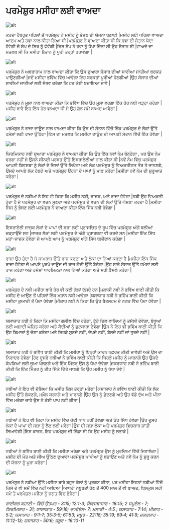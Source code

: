 # ਪਰਮੇਸ਼ੁਰ  ਮਸੀਹਾ ਲਈ ਵਾਅਦਾ

![alt](https://cdn.door43.org/obs/jpg/360px/obs-en-21-01.jpg)

ਕਰਦਾ ਹੈਬਹੁਤ ਪਹਿਲਾਂ ਤੋਂ ਪਰਮੇਸ਼ੁਰ  ਨੇ ਮਸੀਹ ਨੂੰ ਭੇਜਣ ਦੀ ਯੋਜਨਾ ਬਣਾਈ |ਮਸੀਹ ਲਈ ਪਹਿਲਾ ਵਾਅਦਾ  ਆਦਮ ਅਤੇ ਹਵਾ ਨਾਲ ਕੀਤਾ ਗਿਆ ਸੀ |ਪਰਮੇਸ਼ੁਰ  ਨੇ ਵਾਅਦਾ  ਕੀਤਾ ਸੀ ਕਿ ਹਵਾ ਦੀ ਸੰਤਾਨ ਪੈਦਾ ਹੋਵੇਗੀ ਜੋ ਸੱਪ ਦੇ ਸਿਰ ਨੂੰ ਫੇਵੇਂਗੀ |ਜਿਸ ਸੱਪ ਨੇ ਹਵਾ ਨੂੰ ਧੋਖਾ ਦਿੱਤਾ ਸੀ ਉਹ ਸ਼ੈਤਾਨ ਸੀ |ਵਾਅਦੇ ਦਾ ਮਤਲਬ ਸੀ ਕਿ ਮਸੀਹਾ ਸ਼ੈਤਾਨ ਨੂੰ ਪੂਰੀ ਤਰ੍ਹਾਂ ਹਰਾਵੇਗਾ |

![alt](https://cdn.door43.org/obs/jpg/360px/obs-en-21-02.jpg)

ਪਰਮੇਸ਼ੁਰ  ਨੇ ਅਬਰਾਹਾਮ ਨਾਲ ਵਾਅਦਾ  ਕੀਤਾ  ਕਿ ਉਸ ਦੁਆਰਾ ਸੰਸਾਰ ਦੀਆਂ ਸਾਰੀਆਂ ਜਾਤੀਆਂ ਬਰਕਤ ਪਾਉਣਗੀਆਂ |ਜਦੋਂ ਮਸੀਹਾ ਭਵਿੱਖ ਵਿੱਚ  ਆਵੇਗਾ ਇਹ ਬਰਕਤਾਂ ਪੂਰੀਆਂ ਹੋਣਗੀਆਂ |ਉਹ ਸੰਸਾਰ ਦੀਆਂ ਸਾਰੀਆਂ ਜਾਤੀਆਂ ਲਈ ਸੰਭਵ ਕਰੇਗਾ ਕਿ ਹਰ ਕੋਈ ਬਚਾਇਆ ਜਾਵੇ |

![alt](https://cdn.door43.org/obs/jpg/360px/obs-en-21-03.jpg)

ਪਰਮੇਸ਼ੁਰ  ਨੇ ਮੂਸਾ ਨਾਲ ਵਾਅਦਾ ਕੀਤਾ ਕਿ ਭਵਿੱਖ ਵਿੱਚ  ਉਹ ਮੂਸਾ ਵਰਗਾ ਇੱਕ  ਹੋਰ ਨਬੀ ਖੜ੍ਹਾ  ਕਰੇਗਾ |ਮਸੀਹ ਬਾਰੇ ਇਹ ਇੱਕ ਹੋਰ ਵਾਅਦਾ ਸੀ ਜੋ ਉਹ ਕੁੱਝ  ਸਮੇਂ ਬਾਅਦ ਆਵੇਗਾ |

![alt](https://cdn.door43.org/obs/jpg/360px/obs-en-21-04.jpg)

ਪਰਮੇਸ਼ੁਰ  ਨੇ ਰਾਜਾ ਦਾਊਦ  ਨਾਲ ਵਾਅਦਾ  ਕੀਤਾ ਕਿ ਉਸ ਦੀ ਸੰਤਾਨ ਵਿੱਚੋਂ  ਇੱਕ ਪਰਮੇਸ਼ੁਰ ਦੇ ਲੋਕਾਂ ਉੱਤੇ ਹਮੇਸ਼ਾਂ ਲਈ ਰਾਜਾ ਉੱਠੇਗਾ |ਇਸ ਦਾ ਮਤਲਬ ਕਿ ਮਸੀਹਾ ਦਾਊਦ  ਦੀ ਆਪਣੀ ਸੰਤਾਨ ਵਿੱਚੋਂ  ਇੱਕ  ਹੋਵੇਗਾ |

![alt](https://cdn.door43.org/obs/jpg/360px/obs-en-21-05.jpg)

ਯਿਰਮਿਯਾਹ ਨਬੀ ਦੁਆਰਾ ਪਰਮੇਸ਼ੁਰ  ਨੇ ਵਾਅਦਾ  ਕੀਤਾ ਕਿ ਉਹ ਇੱਕ  ਨਵਾਂ ਨੇਮ ਬੰਨ੍ਹੇਗਾ , ਪਰ ਉਸ ਨੇਮ ਵਰਗਾ ਨਹੀਂ ਜੋ ਉਸਨੇ ਸੀਨਈ ਪਰਬਤ ਉੱਤੇ ਇਸਰਾਏਲੀਆਂ ਨਾਲ ਕੀਤਾ ਸੀ |ਨਵੇਂ ਨੇਮ ਵਿੱਚ  ਪਰਮੇਸ਼ੁਰ  ਆਪਣੀ ਬਿਵਸਥਾ ਨੂੰ ਲੋਕਾਂ ਦੇ ਦਿਲਾਂ ਉੱਤੇ ਲਿਖੇਗਾ ਅਤੇ ਲੋਕ ਪਰਮੇਸ਼ੁਰ  ਨੂੰ ਵਿਅਕਤੀਗਤ ਤੌਰ ਤੇ ਜਾਨਣਗੇ, ਉਸਦੇ ਆਪਣੇ ਲੋਕ ਹੋਣਗੇ ਅਤੇ ਪਰਮੇਸ਼ੁਰ ਉਹਨਾਂ ਦੇ ਪਾਪਾਂ ਨੂੰ ਮਾਫ਼ ਕਰੇਗਾ |ਮਸੀਹਾ ਨਵੇਂ ਨੇਮ ਦੀ ਸ਼ੁਰੂਆਤ ਕਰੇਗਾ |

![alt](https://cdn.door43.org/obs/jpg/360px/obs-en-21-06.jpg)

ਪਰਮੇਸ਼ੁਰ  ਦੇ ਨਬੀਆਂ  ਨੇ ਇਹ ਵੀ ਕਿਹਾ ਕਿ ਮਸੀਹ ਨਬੀ, ਜਾਜ਼ਕ, ਅਤੇ ਰਾਜਾ ਹੋਵੇਗਾ |ਨਬੀ ਉਹ ਵਿਅਕਤੀ ਹੁੰਦਾ ਹੈ ਜੋ ਪਰਮੇਸ਼ੁਰ  ਦਾ ਵਚਨ ਸੁਣਦਾ ਅਤੇ ਪਰਮੇਸ਼ੁਰ  ਦੇ ਵਚਨ ਦੀ ਲੋਕਾਂ ਉੱਤੇ ਘੋਸ਼ਣਾ ਕਰਦਾ ਹੈ |ਮਸੀਹਾ ਜਿਸ ਨੂੰ ਭੇਜਣ ਲਈ ਪਰਮੇਸ਼ੁਰ ਨੇ ਵਾਅਦਾ ਕੀਤਾ ਇੱਕ  ਸਿੱਧ ਨਬੀ ਹੋਵੇਗਾ |

![alt](https://cdn.door43.org/obs/jpg/360px/obs-en-21-07.jpg)

ਇਸਰਾਏਲੀ ਜਾਜ਼ਕ ਲੋਕਾਂ ਦੇ ਪਾਪਾਂ ਦੀ ਸਜ਼ਾ ਲਈ ਪ੍ਰਾਸਚਿਤ ਦੇ ਰੂਪ ਵਿੱਚ ਪਰਮੇਸ਼ੁਰ ਅੱਗੇ ਬਲੀਆਂ ਚੜ੍ਹਾਉਂਦੇ  ਸਨ |ਜਾਜ਼ਕ  ਲੋਕਾਂ ਲਈ ਪਰਮੇਸ਼ੁਰ ਦੇ ਅੱਗੇ  ਪ੍ਰਾਰਥਨਾ ਵੀ ਕਰਦੇ ਸਨ |ਮਸੀਹਾ ਇੱਕ  ਸਿੱਧ ਮਹਾਂ-ਜਾਜ਼ਕ ਹੋਵੇਗਾ ਜੋ ਆਪਣੇ ਆਪ ਨੂੰ ਪਰਮੇਸ਼ੁਰ  ਅੱਗੇ ਸਿੱਧ ਬਲੀਦਾਨ ਕਰੇਗਾ |

![alt](https://cdn.door43.org/obs/jpg/360px/obs-en-21-08.jpg)

ਰਾਜਾ ਉਹ ਹੁੰਦਾ ਹੈ ਜੋ ਸਾਮਰਾਜ ਉੱਤੇ ਰਾਜ ਕਰਦਾ ਅਤੇ ਲੋਕਾਂ ਦਾ ਨਿਆਂ ਕਰਦਾ ਹੈ |ਮਸੀਹਾ ਇੱਕ  ਸਿੱਧ  ਰਾਜਾ ਹੋਵੇਗਾ ਜੋ ਆਪਣੇ ਪੁਰਖੇ ਦਾਊਦ  ਦੀ ਰਾਜ ਗੱਦੀ ਉੱਤੇ ਬੈਠੇਗਾ |ਉਹ ਸਾਰੇ ਸੰਸਾਰ ਉੱਤੇ ਹਮੇਸ਼ਾਂ ਲਈ ਰਾਜ ਕਰੇਗਾ ਅਤੇ ਹਮੇਸ਼ਾਂ ਧਾਰਮਿਕਤਾ ਨਾਲ ਨਿਆਂ ਕਰੇਗਾ ਅਤੇ ਸਹੀ ਫ਼ੈਸਲੇ ਕਰੇਗਾ |

![alt](https://cdn.door43.org/obs/jpg/360px/obs-en-21-09.jpg)

ਪਰਮੇਸ਼ੁਰ  ਦੇ ਨਬੀ ਮਸੀਹਾ ਬਾਰੇ ਹੋਰ ਵੀ ਕਈ ਗੱਲਾਂ ਦੱਸਦੇ ਹਨ |ਮਲਾਕੀ ਨਬੀ ਨੇ ਭਵਿੱਖ ਬਾਣੀ ਕੀਤੀ ਕਿ ਮਸੀਹ ਦੇ ਆਉਣ ਤੋਂ ਪਹਿਲਾਂ ਇੱਕ ਮਹਾਨ ਨਬੀ ਆਵੇਗਾ |ਯਸਾਯਾਹ ਨਬੀ ਨੇ ਭਵਿੱਖ ਬਾਣੀ ਕੀਤੀ ਕਿ ਮਸੀਹਾ ਕੁਆਰੀ ਤੋਂ ਪੈਦਾ ਹੋਵੇਗਾ |ਮੀਕਾਹ ਨਬੀ ਨੇ ਕਿਹਾ ਕਿ ਉਹ ਬੈਤਲਹਮ ਦੇ ਨਗਰ ਵਿੱਚ ਪੈਦਾ ਹੋਵੇਗਾ |

![alt](https://cdn.door43.org/obs/jpg/360px/obs-en-21-10.jpg)

ਯਸਾਯਾਹ ਨਬੀ ਨੇ ਕਿਹਾ ਕਿ ਮਸੀਹਾ ਗਲੀਲ ਵਿੱਚ  ਰਹੇਗਾ, ਟੁੱਟੇ ਦਿਲ ਵਾਲਿਆਂ ਨੂੰ ਤਸੱਲੀ ਦੇਵੇਗਾ, ਬੰਧੂਆਂ ਲਈ ਅਜ਼ਾਦੀ ਘੋਸ਼ਿਤ ਕਰੇਗਾ ਅਤੇ ਕੈਦੀਆਂ ਨੂੰ ਛੁਟਕਾਰਾ ਦੇਵੇਗਾ |ਉਸ ਨੇ ਇਹ ਵੀ ਭਵਿੱਖ ਬਾਣੀ ਕੀਤੀ ਕਿ ਉਹ ਬਿਮਾਰਾਂ ਨੂੰ ਚੰਗਾ ਕਰੇਗਾ ਅਤੇ ਜਿਹੜੇ ਸੁਣਦੇ ਨਹੀਂ, ਦੇਖਦੇ ਨਹੀਂ, ਬੋਲਦੇ ਨਹੀਂ ਜਾਂ ਤੁਰਦੇ ਨਹੀਂ  |

![alt](https://cdn.door43.org/obs/jpg/360px/obs-en-21-11.jpg)

ਯਸਾਯਾਹ ਨਬੀ ਨੇ ਭਵਿੱਖ ਬਾਣੀ ਕੀਤੀ ਕਿ ਮਸੀਹਾ ਨੂੰ ਬਿਨ੍ਹਾਂ ਕਾਰਨ  ਨਫ਼ਰਤ ਕੀਤੀ ਜਾਵੇਗੀ ਅਤੇ ਉਸ ਦਾ ਨਿਰਾਦਰ ਹੋਵੇਗਾ |ਹੋਰ ਦੂਸਰੇ ਨਬੀਆਂ ਨੇ ਭਵਿੱਖ ਬਾਣੀ ਕੀਤੀ ਕਿ ਜਿਹੜੇ ਮਸੀਹ ਨੂੰ ਮਾਰਨਗੇ ਉਹ ਉਸਦੇ ਕੱਪੜਿਆਂ ਲਈ ਜੂਆ ਖੇਲਣਗੇ ਅਤੇ ਇੱਕ ਮਿੱਤਰ ਉਸ ਨੂੰ ਧੋਖਾ ਦੇਵੇਗਾ |ਜ਼ਕਰਯਾਹ ਨਬੀ ਨੇ ਭਵਿੱਖ ਬਾਣੀ ਕੀਤੀ ਕਿ ਇੱਕ ਮਿੱਤਰ ਨੂੰ ਤੀਹ ਸਿੱਕੇ ਦਿੱਤੇ ਜਾਣਗੇ ਕਿ ਉਹ ਮਸੀਹ ਨੂੰ ਧੋਖਾ ਦੇਵੇ |

![alt](https://cdn.door43.org/obs/jpg/360px/obs-en-21-12.jpg)

ਨਬੀਆਂ ਨੇ ਇਹ ਵੀ ਦੱਸਿਆ ਕਿ ਮਸੀਹ ਕਿਸ ਤਰ੍ਹਾਂ  ਮਰੇਗਾ |ਯਸਾਯਾਹ ਨੇ ਭਵਿੱਖ ਬਾਣੀ ਕੀਤੀ ਕਿ ਲੋਕ ਮਸੀਹ ਉੱਤੇ ਥੁੱਕਣਗੇ, ਮਖ਼ੌਲ ਕਰਨਗੇ ਅਤੇ ਮਾਰਨਗੇ |ਉਹ ਉਸ ਨੂੰ ਛੇਦਣਗੇ ਅਤੇ ਉਹ ਵੱਡੇ ਦੁੱਖ ਅਤੇ ਪੀੜਾ ਵਿੱਚ ਮਰੇਗਾ ਚਾਹੇ ਉਸ ਨੇ ਕੋਈ ਪਾਪ ਨਹੀਂ ਕੀਤਾ |

![alt](https://cdn.door43.org/obs/jpg/360px/obs-en-21-13.jpg)

ਨਬੀਆਂ ਨੇ ਇਹ ਵੀ ਕਿਹਾ ਕਿ ਮਸੀਹ ਵਿੱਚ ਕੋਈ ਪਾਪ ਨਹੀਂ ਹੋਵੇਗਾ ਅਤੇ ਉਹ ਸਿੱਧ ਹੋਵੇਗਾ |ਉਹ ਦੂਸਰੇ ਲੋਕਾਂ ਦੇ ਪਾਪਾਂ ਦੀ ਸਜ਼ਾ ਨੂੰ ਲੈਣ ਲਈ ਮਰੇਗਾ |ਉਸ ਦੀ ਸਜ਼ਾ ਲੋਕਾਂ ਅਤੇ ਪਰਮੇਸ਼ੁਰ  ਵਿਚਕਾਰ ਸ਼ਾਂਤੀ ਲਿਆਵੇਗੀ |ਇਸ ਕਾਰਨ, ਇਹ ਪਰਮੇਸ਼ੁਰ  ਦੀ ਇੱਛਾ ਸੀ ਕਿ ਉਹ ਮਸੀਹ ਨੂੰ  ਲਤਾੜੇ |

![alt](https://cdn.door43.org/obs/jpg/360px/obs-en-21-14.jpg)

ਨਬੀਆਂ ਨੇ ਭਵਿੱਖ ਬਾਣੀ ਕੀਤੀ ਕਿ ਮਸੀਹਾ ਮਰੇਗਾ ਅਤੇ ਪਰਮੇਸ਼ੁਰ  ਉਸ ਨੂੰ ਮੁਰਦਿਆਂ ਵਿੱਚੋਂ  ਜਿਵਾਲੇਗਾ |ਮਸੀਹ ਦੀ ਮੌਤ ਅਤੇ ਜੀਅ ਉੱਠਣ ਦੁਆਰਾ ਪਰਮੇਸ਼ੁਰ ਪਾਪੀਆਂ ਨੂੰ ਬਚਾਉਣ ਅਤੇ ਨਵੇਂ ਨੇਮ ਨੂੰ ਸ਼ੁਰੂ ਕਰਨ ਦੀ ਯੋਜਨਾ ਨੂੰ ਪੂਰਾ ਕਰੇਗਾ |

![alt](https://cdn.door43.org/obs/jpg/360px/obs-en-21-15.jpg)

ਪਰਮੇਸ਼ੁਰ ਨੇ ਨਬੀਆਂ ਉੱਤੇ ਮਸੀਹਾ ਬਾਰੇ ਬਹੁਤ ਗੱਲਾਂ ਨੂੰ ਪ੍ਰਗਟ ਕੀਤਾ, ਪਰ ਮਸੀਹਾ ਇਹਨਾਂ ਨਬੀਆਂ ਵਿੱਚੋਂ  ਕਿਸੇ ਦੇ ਵੀ ਸਮੇਂ ਵਿੱਚ  ਨਹੀਂ ਆਇਆ |ਆਖਰੀ ਨਬੂਬਤਾਂ ਹੋਣ ਤੋਂ 400 ਸਾਲ ਤੋਂ ਵੀ ਬਾਅਦ, ਬਿਲਕੁਲ ਸਹੀ ਸਮੇਂ ਤੇ ਪਰਮੇਸ਼ੁਰ ਮਸੀਹਾ  ਨੂੰ ਜਗਤ ਵਿੱਚ  ਭੇਜੇਗਾ |

_ਬਾਈਬਲ ਕਹਾਣੀ – ਵਿੱਚੋਂ ਉਤਪਤ - 3:15; 12:1-3;  ਬਿਵਸਥਾਸਾਰ - 18:15;  2 ਸਮੂਏਲ - 7;  ਯਿਰਮਿਯਾਹ - 31;  ਯਾਸਾਯਾਹ -  59:16;  ਦਾਨੀਏਲ- 7;  ਮਲਾਕੀ - 4:5 ;  ਯਸਾਯਾਹ -  7:14;  ਮੀਕਾਹ - 5:2;  ਯਸਾਯਾਹ -  9:1-7;  35:3-5;  61:53;  ਜ਼ਬੂਰ - 22:18;  35:19;  69:4;  41:9;  ਜ਼ਕਰਯਾਹ - 11:12-13;  ਯਸਾਯਾਹ - 50:6;  ਜ਼ਬੂਰ - 16:10-11_
